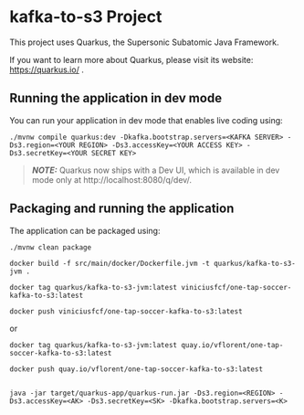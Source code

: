 # kafka-to-s3 Project

This project uses Quarkus, the Supersonic Subatomic Java Framework.

If you want to learn more about Quarkus, please visit its website: https://quarkus.io/ .

## Running the application in dev mode

You can run your application in dev mode that enables live coding using:
```shell script
./mvnw compile quarkus:dev -Dkafka.bootstrap.servers=<KAFKA SERVER> -Ds3.region=<YOUR REGION> -Ds3.accessKey=<YOUR ACCESS KEY> -Ds3.secretKey=<YOUR SECRET KEY>
```

> **_NOTE:_**  Quarkus now ships with a Dev UI, which is available in dev mode only at http://localhost:8080/q/dev/.

## Packaging and running the application

The application can be packaged using:
```shell script
./mvnw clean package 

```


```shell script
docker build -f src/main/docker/Dockerfile.jvm -t quarkus/kafka-to-s3-jvm .
```

```shell script
docker tag quarkus/kafka-to-s3-jvm:latest viniciusfcf/one-tap-soccer-kafka-to-s3:latest
```

```shell script
docker push viniciusfcf/one-tap-soccer-kafka-to-s3:latest
```


or

```shell script
docker tag quarkus/kafka-to-s3-jvm:latest quay.io/vflorent/one-tap-soccer-kafka-to-s3:latest
```

```shell script
docker push quay.io/vflorent/one-tap-soccer-kafka-to-s3:latest
```

```shell script

java -jar target/quarkus-app/quarkus-run.jar -Ds3.region=<REGION> -Ds3.accessKey=<AK> -Ds3.secretKey=<SK> -Dkafka.bootstrap.servers=<K>

```